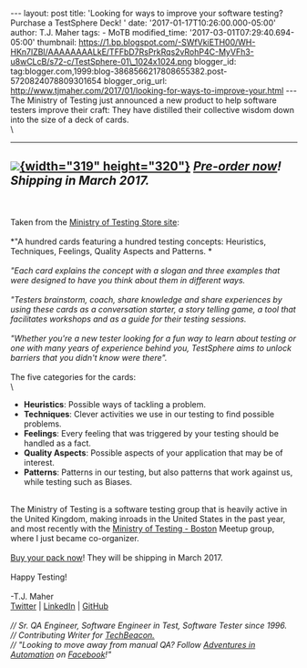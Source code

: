 \-\-- layout: post title: \'Looking for ways to improve your software
testing? Purchase a TestSphere Deck! \' date:
\'2017-01-17T10:26:00.000-05:00\' author: T.J. Maher tags: - MoTB
modified\_time: \'2017-03-01T07:29:40.694-05:00\' thumbnail:
https://1.bp.blogspot.com/-SWfVkiETH00/WH-HKn7lZBI/AAAAAAAALkE/TFFbD7RsPrkRqs2vRohP4C-MyVFh3-u8wCLcB/s72-c/TestSphere-01\_1024x1024.png
blogger\_id:
tag:blogger.com,1999:blog-3868566217808655382.post-5720824078809301654
blogger\_orig\_url:
http://www.tjmaher.com/2017/01/looking-for-ways-to-improve-your.html
\-\-- The Ministry of Testing just announced a new product to help
software testers improve their craft: They have distilled their
collective wisdom down into the size of a deck of cards.\
\

  ----------------------------------------------------------------------------------------------------------------------------------------------------------------------------------------------------------------------------------------------------------------------------------------------------------------
   [![](https://1.bp.blogspot.com/-SWfVkiETH00/WH-HKn7lZBI/AAAAAAAALkE/TFFbD7RsPrkRqs2vRohP4C-MyVFh3-u8wCLcB/s320/TestSphere-01_1024x1024.png){width="319" height="320"}](https://1.bp.blogspot.com/-SWfVkiETH00/WH-HKn7lZBI/AAAAAAAALkE/TFFbD7RsPrkRqs2vRohP4C-MyVFh3-u8wCLcB/s1600/TestSphere-01_1024x1024.png)
                                                                                                       *[Pre-order now](https://store.ministryoftesting.com/collections/testsphere)! Shipping in March 2017.*
  ----------------------------------------------------------------------------------------------------------------------------------------------------------------------------------------------------------------------------------------------------------------------------------------------------------------

\
\
Taken from the [Ministry of Testing Store
site](https://store.ministryoftesting.com/collections/testsphere/products/testsphere-cards-single-deck):\
\
*\"A hundred cards featuring a hundred testing concepts: Heuristics,
Techniques, Feelings, Quality Aspects and Patterns. *\
*\
\"Each card explains the concept with a slogan and three examples that
were designed to have you think about them in different ways.*\
*\
\"Testers brainstorm, coach, share knowledge and share experiences by
using these cards as a conversation starter, a story telling game, a
tool that facilitates workshops and as a guide for their testing
sessions.*\
*\
\"Whether you're a new tester looking for a fun way to learn about
testing or one with many years of experience behind you, TestSphere aims
to unlock barriers that you didn't know were there\".*\
\
The five categories for the cards:\
\

-   **Heuristics**: Possible ways of tackling a problem.
-   **Techniques**: Clever activities we use in our testing to find
    possible problems.
-   **Feelings**: Every feeling that was triggered by your testing
    should be handled as a fact.
-   **Quality Aspects**: Possible aspects of your application that may
    be of interest.
-   **Patterns**: Patterns in our testing, but also patterns that work
    against us, while testing such as Biases.

\
The Ministry of Testing is a software testing group that is heavily
active in the United Kingdom, making inroads in the United States in the
past year, and most recently with the [Ministry of Testing -
Boston](https://www.meetup.com/ministry-of-testing-boston) Meetup group,
where I just became co-organizer.\
\
[Buy your pack
now](https://store.ministryoftesting.com/collections/testsphere)! They
will be shipping in March 2017.\
\
Happy Testing!\
\
-T.J. Maher\
[Twitter](https://twitter.com/tjmaher1) \| [LinkedIn](https://www.linkedin.com/in/tjmaher1) \| [GitHub](https://github.com/tjmaher)\
\
*// Sr. QA Engineer, Software Engineer in Test, Software Tester since
1996.\
// Contributing Writer
for [TechBeacon.](http://techbeacon.com/contributors/thomas-maher)\
// \"Looking to move away from manual QA? Follow [Adventures in
Automation](http://www.tjmaher.com/) on
[Facebook](https://www.facebook.com/AdventuresInAutomation/)!\"*
